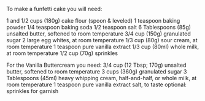 To make a funfetti cake you will need:

1 and 1/2 cups (180g) cake flour (spoon & leveled)
1 teaspoon baking powder
1/4 teaspoon baking soda
1/2 teaspoon salt
6 Tablespoons (85g) unsalted butter, softened to room temperature
3/4 cup (150g) granulated sugar
2 large egg whites, at room temperature
1/3 cup (80g) sour cream, at room temperature
1 teaspoon pure vanilla extract
1/3 cup (80ml) whole milk, at room temperature
1/2 cup (70g) sprinkles


For the Vanilla Buttercream you need:
3/4 cup (12 Tbsp; 170g) unsalted butter, softened to room temperature
3 cups (360g) granulated sugar
3 Tablespoons (45ml) heavy whipping cream, half-and-half, or whole milk, at room temperature
1 teaspoon pure vanilla extract
salt, to taste
optional: sprinkles for garnish